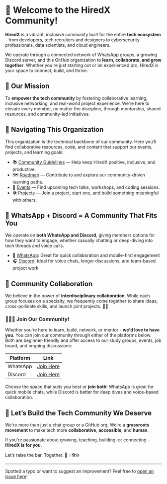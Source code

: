 # 🚀 Welcome to the HiredX Community!

**HiredX** is a vibrant, inclusive community built for the entire **tech ecosystem** - from developers, tech recruiters and designers to cybersecurity professionals, data scientists, and cloud engineers.

We operate through a connected network of WhatsApp groups, a growing Discord server, and this GitHub organization to **learn, collaborate, and grow together**. Whether you're just starting out or an experienced pro, HiredX is your space to connect, build, and thrive.

## 🎯 Our Mission

To **empower the tech community** by fostering collaborative learning, inclusive networking, and real-world project experience. We’re here to elevate every member, no matter the discipline, through mentorship, shared resources, and community-led initiatives.

## 🧭 Navigating This Organization

This organization is the technical backbone of our community. Here you’ll find collaborative resources, code, and content that support our events, projects, and learning goals:

- 📚 [Community Guidelines][guidelines] — Help keep HiredX positive, inclusive, and productive.
- 🗺️ [Roadmap][roadmap] — Contribute to and explore our community-driven learning paths.
- 📅 [Events][events] — Find upcoming tech talks, workshops, and coding sessions.
- 🛠️ [Projects][projects] — Join a project, start one, and build something meaningful with others.

## 🔗 WhatsApp + Discord = A Community That Fits You

We operate on **both WhatsApp and Discord**, giving members options for how they want to engage, whether casually chatting or deep-diving into tech threads and voice calls.

- 💬 [WhatsApp][whatsapp]: Great for quick collaboration and mobile-first engagement
- 🎧 [Discord][discord]: Ideal for voice chats, longer discussions, and team-based project work

## 🤝 Community Collaboration

We believe in the power of **interdisciplinary collaboration**. While each group focuses on a specialty, we frequently come together to share ideas, cross-pollinate skills, and launch joint projects. 💬🧩

### 🧑‍🤝‍🧑 Join Our Community!

Whether you're here to learn, build, network, or mentor - **we'd love to have you**.
You can join our community through either of the platforms below. Both are beginner-friendly and offer access to our study groups, events, job board, and ongoing discussions:

| Platform | Link |
| --- | --- |
| WhatsApp | [Join Here][whatsapp] |
| Discord | [Join Here][discord] |

Choose the space that suits you best or **join both**!
WhatsApp is great for quick mobile chats, while Discord is better for deep dives and voice-based collaboration.

## 💬 Let’s Build the Tech Community We Deserve

We're more than just a chat group or a GitHub org. We’re a **grassroots movement** to make tech more **collaborative**, **accessible**, and **human**.

If you're passionate about growing, teaching, building, or connecting - **HiredX is for you**.

Let’s raise the bar. Together. 🚀
 💡🛠️🌐

---

Spotted a typo or want to suggest an improvement?  Feel free to [open an issue here](https://github.com/hiredx-community/.github/issues)!

[whatsapp]: https://chat.whatsapp.com/GXXSWJBWdnkFElMxwUldIh
[discord]: https://discord.gg/EAvtsvnrAJ

[guidelines]: https://github.com/hiredx-community/community-hub
[roadmap]: https://github.com/hiredx-community/roadmap
[events]: https://github.com/hiredx-community/events
[projects]: https://github.com/hiredx-community/projects

